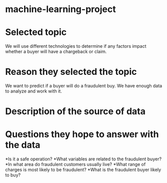 # machine-learning-project
# Selected topic
We will use different technologies to determine if any factors impact whether a buyer will have a chargeback or claim.

# Reason they selected the topic
We want to predict if a buyer will do a fraudulent buy.
We have enough data to analyze and work with it. 

# Description of the source of data

# Questions they hope to answer with the data
*Is it a safe operation?
*What variables are related to the fraudulent buyer?
*In what area do fraudulent customers usually live?
*What range of charges is most likely to be fraudulent?
*What is the fraudulent buyer likely to buy?
